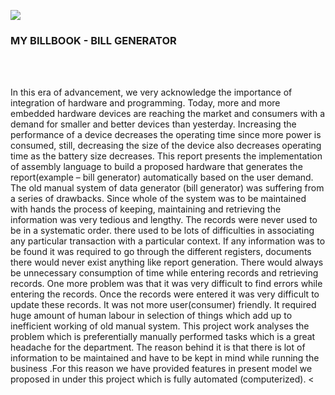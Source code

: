 ![](https://encrypted-tbn0.gstatic.com/images?q=tbn:ANd9GcQrdjuazzG-vKHLP2zfEk21hO5oK5_r49i4Xr3vHvg5b9qUFxJrCS2Rrgi0_4oS5DDRpt0&usqp=CAU)
</br>
<h3> MY BILLBOOK - BILL GENERATOR</h3>
</br>
</br>

In this era of advancement, we very acknowledge the importance of integration of
hardware and programming. Today, more and more embedded hardware devices are reaching the
market and consumers with a demand for smaller and better devices than yesterday. Increasing the
performance of a device decreases the operating time since more power is consumed, still, decreasing
the size of the device also decreases operating time as the battery size decreases. This report presents
the implementation of assembly language to build a proposed hardware that generates the
report(example – bill generator) automatically based on the user demand. 
</br>
The old manual system of data generator (bill generator) was suffering from a series of drawbacks.
Since whole of the system was to be maintained with hands the process of keeping, maintaining and
retrieving the information was very tedious and lengthy. The records were never used to be in a
systematic order. there used to be lots of difficulties in associating any particular transaction with a
particular context. If any information was to be found it was required to go through the different
registers, documents there would never exist anything like report generation. There would always be
unnecessary consumption of time while entering records and retrieving records. One more problem
was that it was very difficult to find errors while entering the records. Once the records were entered
it was very difficult to update these records.
It was not more user(consumer) friendly. It required huge amount of human labour in selection of
things which add up to inefficient working of old manual system.
This project work analyses the problem which is preferentially manually performed tasks which is a
great headache for the department. The reason behind it is that there is lot of information to be
maintained and have to be kept in mind while running the business .For this reason we have provided
features in present model we proposed in under this project which is fully automated
(computerized).
<
